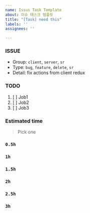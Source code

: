 ```yaml
---
name: Issus Task Template
about: 이슈 태스크 템플릿
title: "[Task] need this"
labels: ''
assignees: ''

---
```


### ISSUE
- Group:  `client`, `server`, `sr`
- Type: `bug`, `feature`, `delete`, `sr`
- Detail: fix actions from client redux

### TODO
1. [ ] Job1
2. [ ] Job2
3. [ ] Job3

### Estimated time
> Pick one
### `0.5h`
### `1h`
### `1.5h`
### `2h`
### `2.5h`
### `3h`
